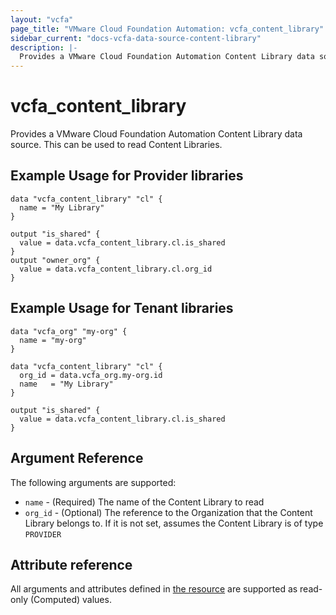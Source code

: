 ```yaml
---
layout: "vcfa"
page_title: "VMware Cloud Foundation Automation: vcfa_content_library"
sidebar_current: "docs-vcfa-data-source-content-library"
description: |-
  Provides a VMware Cloud Foundation Automation Content Library data source. This can be used to read Content Libraries.
---
```


# vcfa\_content\_library

Provides a VMware Cloud Foundation Automation Content Library data source. This can be used to read Content Libraries.

## Example Usage for Provider libraries

```hcl
data "vcfa_content_library" "cl" {
  name = "My Library"
}

output "is_shared" {
  value = data.vcfa_content_library.cl.is_shared
}
output "owner_org" {
  value = data.vcfa_content_library.cl.org_id
}
```

## Example Usage for Tenant libraries

```hcl
data "vcfa_org" "my-org" {
  name = "my-org"
}

data "vcfa_content_library" "cl" {
  org_id = data.vcfa_org.my-org.id
  name   = "My Library"
}

output "is_shared" {
  value = data.vcfa_content_library.cl.is_shared
}
```

## Argument Reference

The following arguments are supported:

* `name` - (Required) The name of the Content Library to read
* `org_id` - (Optional) The reference to the Organization that the Content Library belongs to. If it is not set, assumes the
  Content Library is of type `PROVIDER`

## Attribute reference

All arguments and attributes defined in [the resource](/providers/vmware/vcfa/latest/docs/resources/content_library) are supported
as read-only (Computed) values.
